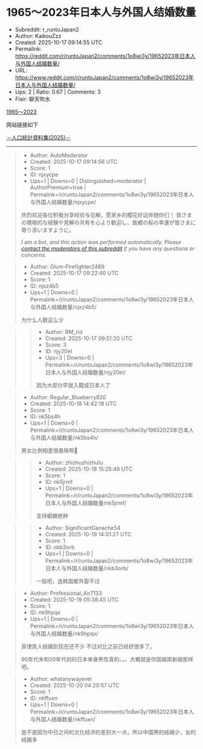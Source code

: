 # 1965～2023年日本人与外国人结婚数量

- Subreddit: r_runtoJapan2
- Author: KaikouZzz
- Created: 2025-10-17 09:14:55 UTC
- Permalink: https://reddit.com/r/runtoJapan2/comments/1o8wi3y/19652023年日本人与外国人结婚数量/
- URL: https://www.reddit.com/r/runtoJapan2/comments/1o8wi3y/19652023年日本人与外国人结婚数量/
- Ups: 2 | Ratio: 0.67 | Comments: 3
- Flair: 聊天吹水


[1965～2023](https://preview.redd.it/xfbbri3f2nvf1.png?width=1145&format=png&auto=webp&s=6d176f390451d3e56c40b8644f0f0420cf419f1f)

网站链接如下

[－人口統計資料集(2025)－](https://www.ipss.go.jp/syoushika/tohkei/Popular/P_Detail2025.asp?fname=T06-17.htm)


---

> - Author: AutoModerator
> - Created: 2025-10-17 09:14:56 UTC
> - Score: 1
> - ID: njxycpe
> - Ups=1 | Downs=0 | Distinguished=moderator | AuthorPremium=true | Permalink=/r/runtoJapan2/comments/1o8wi3y/19652023年日本人与外国人结婚数量/njxycpe/
>
> 热烈欢迎各位积极分享经验与见解，愿家乡的樱花好运伴随你们！
> 皆さまの積極的な経験や見解の共有を心より歓迎し、故郷の桜の幸運が皆さまに寄り添いますように。
> 
> *I am a bot, and this action was performed automatically. Please [contact the moderators of this subreddit](/message/compose/?to=/r/runtoJapan2) if you have any questions or concerns.*

> - Author: Glum-Firefighter2489
> - Created: 2025-10-17 09:22:40 UTC
> - Score: 1
> - ID: njxz4b5
> - Ups=1 | Downs=0 | Permalink=/r/runtoJapan2/comments/1o8wi3y/19652023年日本人与外国人结婚数量/njxz4b5/
>
> 为什么人数这么少

>> - Author: RM_rid
>> - Created: 2025-10-17 09:51:20 UTC
>> - Score: 3
>> - ID: njy20el
>> - Ups=3 | Downs=0 | Permalink=/r/runtoJapan2/comments/1o8wi3y/19652023年日本人与外国人结婚数量/njy20el/
>>
>> 因为大部分早就入籍成日本人了

> - Author: Regular_Blueberry820
> - Created: 2025-10-18 14:42:18 UTC
> - Score: 1
> - ID: nk5bs4h
> - Ups=1 | Downs=0 | Permalink=/r/runtoJapan2/comments/1o8wi3y/19652023年日本人与外国人结婚数量/nk5bs4h/
>
> 男女比例相差很悬殊啊🤔

>> - Author: zhizhuzhizhutu
>> - Created: 2025-10-18 15:25:49 UTC
>> - Score: 1
>> - ID: nk5jrmf
>> - Ups=1 | Downs=0 | Permalink=/r/runtoJapan2/comments/1o8wi3y/19652023年日本人与外国人结婚数量/nk5jrmf/
>>
>> 支持蝈蝻绝种

>> - Author: SignificantGanache54
>> - Created: 2025-10-19 14:01:27 UTC
>> - Score: 1
>> - ID: nkb3orb
>> - Ups=1 | Downs=0 | Permalink=/r/runtoJapan2/comments/1o8wi3y/19652023年日本人与外国人结婚数量/nkb3orb/
>>
>> 一般吧，连韩国都外娶不过

> - Author: Professional_Air7133
> - Created: 2025-10-19 05:38:45 UTC
> - Score: 1
> - ID: nk9hpqx
> - Ups=1 | Downs=0 | Permalink=/r/runtoJapan2/comments/1o8wi3y/19652023年日本人与外国人结婚数量/nk9hpqx/
>
> 菲律宾人结婚到现在还不少 不过对比之前已经好很多了。
> 
> 90年代末和00年代初的日本单身男性真的。。。大概就是你国越南新娘那样吧。

> - Author: whatanywayever
> - Created: 2025-10-20 04:20:57 UTC
> - Score: 1
> - ID: nkffuxn
> - Ups=1 | Downs=0 | Permalink=/r/runtoJapan2/comments/1o8wi3y/19652023年日本人与外国人结婚数量/nkffuxn/
>
> 是不是因为中日之间的文化经济的差别大一点，所以中国男的结婚少，女的结婚多
